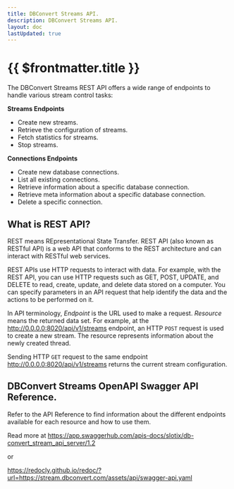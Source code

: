 ```yaml
---
title: DBConvert Streams API.
description: DBConvert Streams API.
layout: doc
lastUpdated: true
---
```


# {{ $frontmatter.title }}

The DBConvert Streams REST API offers a wide range of endpoints to handle various stream control tasks:

**Streams Endpoints**

- Create new streams.
- Retrieve the configuration of streams.
- Fetch statistics for streams.
- Stop streams.

**Connections Endpoints**

- Create new database connections.
- List all existing connections.
- Retrieve information about a specific database connection.
- Retrieve meta information about a specific database connection.
- Delete a specific connection.


## What is REST API?

REST means REpresentational State Transfer. REST API (also known as RESTful API) is a web API that conforms to the REST architecture and can interact with RESTful web services.

REST APIs use HTTP requests to interact with data. For example, with the REST API, you can use HTTP requests such as GET, POST, UPDATE, and DELETE to read, create, update, and delete data stored on a computer. You can specify parameters in an API request that help identify the data and the actions to be performed on it.

In API terminology, _Endpoint_ is the URL used to make a request. _Resource_ means the returned data set. For example, at the http://0.0.0.0:8020/api/v1/streams endpoint, an HTTP `POST` request is used to create a new stream. The resource represents information about the newly created thread.

Sending HTTP `GET` request to the same endpoint http://0.0.0.0:8020/api/v1/streams returns the current stream configuration.

## DBConvert Streams OpenAPI Swagger API Reference.

Refer to the API Reference to find information about the different endpoints available for each resource and how to use them.

Read more at https://app.swaggerhub.com/apis-docs/slotix/db-convert_stream_api_server/1.2

or

https://redocly.github.io/redoc/?url=https://stream.dbconvert.com/assets/api/swagger-api.yaml
